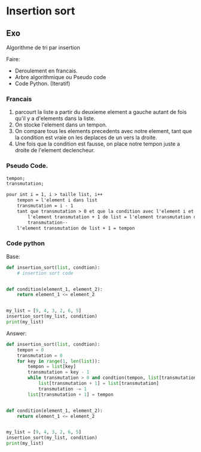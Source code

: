 # Insertion sort

## Exo

Algorithme de tri par insertion

Faire:
- Deroulement en francais.
- Arbre algorithmique ou Pseudo code
- Code Python. (Iteratif)

### Francais

1. parcourt la liste a partir du deuxieme element a gauche autant de fois qu'il y a d'elements dans la liste.
2. On stocke l'element dans un tempon.
3. On compare tous les elements precedents avec notre element, tant que la condition est vraie on les deplaces de un vers la droite.
4. Une fois que la condition est fausse, on place notre tempon juste a droite de l'element declencheur.

### Pseudo Code.

```txt
tempon;
transmutation;

pour int i = 1, i > taille list, i++
    tempon = l'element i dans list
    transmutation = i - 1
    tant que transmutation > 0 et que la condition avec l'element i et l'element transmutation est vraie
        l'element transmutation + 1 de list = l'element transmutation de list
        transmutation--
    l'element transmutation de list + 1 = tempon
```

### Code python

Base:
```py
def insertion_sort(list, condtion):
    # insertion sort code


def condition(element_1, element_2):
    return element_1 <= element_2


my_list = [9, 4, 3, 2, 6, 5]
insertion_sort(my_list, condition)
print(my_list)
```

Answer:
```py
def insertion_sort(list, condtion):
    tempon = 0
    transmutation = 0
    for key in range(1, len(list)):
        tempon = list[key]
        transmutation = key - 1
        while transmutation > 0 and condtion(tempon, list[transmutation]):
            list[transmutation + 1] = list[transmutation]
            transmutation -= 1
        list[transmutation + 1] = tempon


def condition(element_1, element_2):
    return element_1 <= element_2


my_list = [9, 4, 3, 2, 6, 5]
insertion_sort(my_list, condition)
print(my_list)
```